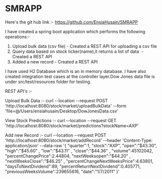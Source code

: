 # SMRAPP

Here's the git hub link :- https://github.com/EnsiaHusain/SMRAPP

I have created a spring boot application which performs the following operations:-
1) Upload bulk data (csv file) - Created a REST API for uploading a csv file
2) Query data based on stock ticker(name),it returns a list of data  - Created a REST API
3) Added a new record - Created a REST API

I have used H2 Database which is an in memory database.
I have also created integration test cases at the controller layer.Dow Jones data file is under src/test/resources folder for testing.

REST API's :-

Upload Bulk Data :-
curl --location --request POST 'http://localhost:8080/stock/market/uploadBulkData' \--form 'file=@/Users/ensiahusain/Desktop/DowJonesData.csv'

View Stock Predictions :-
curl --location --request GET 'http://localhost:8080/stock/market/predictions?stockName=AXP'

Add new Record :-
curl --location --request POST 'http://localhost:8080/stock/market/addRecord' \--header 'Content-Type: application/json' \--data-raw '{ "quarter":1, "stock":"AXP", "open":"$43.30", "high":"$45.60" , "low":"$43.11" , "close":"$44.36" , "volume":45102042, "percentChangePrice":2.44804, "nextWeeksopen":"$44.20" , "nextWeeksClose":"$46.25" , "percentChangeNextWeeksPrice":4.63801, "daysToNextDividend":89, "percentReturnNextDividend":0.405771, "previousWeeksVolume":239655616, "date":"1/7/2011"
}'
